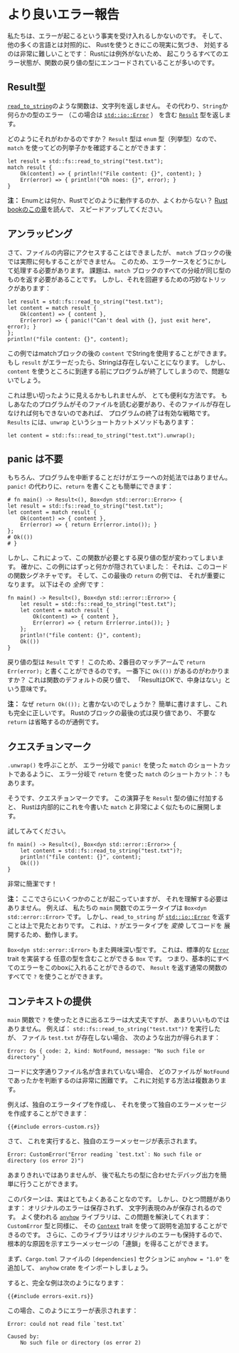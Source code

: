 # より良いエラー報告

私たちは、エラーが起こるという事実を受け入れるしかないのです。
そして、他の多くの言語とは対照的に、
Rustを使うときにこの現実に気づき、
対処するのは非常に難しいことです：
Rustには例外がないため、
起こりうるすべてのエラー状態が、関数の戻り値の型にエンコードされていることが多いのです。

## Result型

[`read_to_string`]のような関数は、文字列を返しません。
その代わり、`String`か何らかの型のエラー
（この場合は [`std::io::Error`] ）
を含む [`Result`] 型を返します。

[`read_to_string`]: https://doc.rust-lang.org/1.39.0/std/fs/fn.read_to_string.html
[`Result`]: https://doc.rust-lang.org/1.39.0/std/result/index.html
[`std::io::Error`]: https://doc.rust-lang.org/1.39.0/std/io/type.Result.html

どのようにそれがわかるのですか？
`Result` 型は `enum` 型（列挙型）なので、
`match` を使ってどの列挙子かを確認することができます：

```rust,no_run
let result = std::fs::read_to_string("test.txt");
match result {
    Ok(content) => { println!("File content: {}", content); }
    Err(error) => { println!("Oh noes: {}", error); }
}
```

<aside>

**注：**
Enumとは何か、Rustでどのように動作するのか、よくわからない？
[Rust bookのこの章](https://doc.rust-jp.rs/book-ja/ch06-00-enums.html)を読んで、
スピードアップしてください。

</aside>

## アンラッピング

さて、ファイルの内容にアクセスすることはできましたが、
`match` ブロックの後では実際に何もすることができません。
このため、エラーケースをどうにかして処理する必要があります。
課題は、`match` ブロックのすべての分岐が同じ型のものを返す必要があることです。
しかし、それを回避するための巧妙なトリックがあります：

```rust,no_run
let result = std::fs::read_to_string("test.txt");
let content = match result {
    Ok(content) => { content },
    Err(error) => { panic!("Can't deal with {}, just exit here", error); }
};
println!("file content: {}", content);
```

この例ではmatchブロックの後の `content` でStringを使用することができます。
もし `result` がエラーだったら、Stringは存在しないことになります。
しかし、`content` を使うところに到達する前にプログラムが終了してしまうので、問題ないでしょう。

これは思い切ったように見えるかもしれませんが、
とても便利な方法です。
もしあなたのプログラムがそのファイルを読む必要があり、そのファイルが存在しなければ何もできないのであれば、
プログラムの終了は有効な戦略です。
`Results` には、`unwrap` というショートカットメソッドもあります：

```rust,no_run
let content = std::fs::read_to_string("test.txt").unwrap();
```

## panic は不要

もちろん、プログラムを中断することだけがエラーへの対処法ではありません。
`panic!` の代わりに、`return` を書くことも簡単にできます：

```rust,no_run
# fn main() -> Result<(), Box<dyn std::error::Error>> {
let result = std::fs::read_to_string("test.txt");
let content = match result {
    Ok(content) => { content },
    Err(error) => { return Err(error.into()); }
};
# Ok(())
# }
```

しかし、これによって、この関数が必要とする戻り値の型が変わってしまいます。
確かに、この例にはずっと何かが隠されていました：
それは、このコードの関数シグネチャです。
そして、この最後の `return` の例では、
それが重要になります。
以下はその *全例* です：

```rust,no_run
fn main() -> Result<(), Box<dyn std::error::Error>> {
    let result = std::fs::read_to_string("test.txt");
    let content = match result {
        Ok(content) => { content },
        Err(error) => { return Err(error.into()); }
    };
    println!("file content: {}", content);
    Ok(())
}
```

戻り値の型は `Result` です！
このため、2番目のマッチアームで `return Err(error);` と書くことができるのです。
一番下に `Ok(())` があるのがわかりますか？
これは関数のデフォルトの戻り値で、
「ResultはOKで、中身はない」という意味です。

<aside>

**注：**
なぜ `return Ok(());` と書かないのでしょうか？
簡単に書けますし、これも完全に正しいです。
Rustのブロックの最後の式は戻り値であり、
不要な `return` は省略するのが通例です。

</aside>

## クエスチョンマーク

`.unwrap()` を呼ぶことが、
エラー分岐で `panic!` を使った `match` のショートカットであるように、
エラー分岐で `return` を使った `match` のショートカット：`?` もあります。

そうです、クエスチョンマークです。
この演算子を `Result` 型の値に付加すると、
Rustは内部的にこれを今書いた `match` と非常によく似たものに展開します。

試してみてください。

```rust,no_run
fn main() -> Result<(), Box<dyn std::error::Error>> {
    let content = std::fs::read_to_string("test.txt")?;
    println!("file content: {}", content);
    Ok(())
}
```

非常に簡潔です！

<aside>

**注：**
ここでさらにいくつかのことが起こっていますが、
それを理解する必要はありません。
例えば、
私たちの `main` 関数でのエラータイプは `Box<dyn std::error::Error>` です。
しかし、`read_to_string` が [`std::io::Error`] を返すことは上で見たとおりです。
これは、`?`  がエラータイプを *変換* してコードを 展開するため、動作します。

`Box<dyn std::error::Error>` もまた興味深い型です。
これは、標準的な [`Error`][`std::error::Error`] trait を実装する
任意の型を含むことができる `Box` です。
つまり、基本的にすべてのエラーをこのboxに入れることができるので、
`Result` を返す通常の関数のすべてで `?` を使うことができます。

[`std::error::Error`]: https://doc.rust-lang.org/1.39.0/std/error/trait.Error.html

</aside>

## コンテキストの提供

`main` 関数で `?` を使ったときに出るエラーは大丈夫ですが、
あまりいいものではありません。
例えば：
`std::fs::read_to_string("test.txt")?` を実行したが、
ファイル `test.txt` が存在しない場合、
次のような出力が得られます：

```text
Error: Os { code: 2, kind: NotFound, message: "No such file or directory" }
```

コードに文字通りファイル名が含まれていない場合、
どのファイルが `NotFound` であったかを判断するのは非常に困難です。
これに対処する方法は複数あります。

例えば、独自のエラータイプを作成し、
それを使って独自のエラーメッセージを作成することができます：

```rust,ignore
{{#include errors-custom.rs}}
```

さて、
これを実行すると、独自のエラーメッセージが表示されます。

```text
Error: CustomError("Error reading `test.txt`: No such file or directory (os error 2)")
```

あまりきれいではありませんが、
後で私たちの型に合わせたデバッグ出力を簡単に行うことができます。

このパターンは、実はとてもよくあることなのです。
しかし、ひとつ問題があります：
オリジナルのエラーは保存されず、
文字列表現のみが保存されるのです。
よく使われる [`anyhow`] ライブラリは、この問題を解決してくれます：
`CustomError` 型と同様に、
その [`Context`] trait を使って説明を追加することができるのです。
さらに、このライブラリはオリジナルのエラーも保持するので、
根本的な原因を示すエラーメッセージの「連鎖」を得ることができます。

[`anyhow`]: https://docs.rs/anyhow
[`Context`]: https://docs.rs/anyhow/1.0/anyhow/trait.Context.html

まず、`Cargo.toml` ファイルの
`[dependencies]` セクションに `anyhow = "1.0"` を追加して、
`anyhow` crate をインポートしましょう。

すると、完全な例は次のようになります：

```rust,ignore
{{#include errors-exit.rs}}
```

この場合、このようにエラーが表示されます：

```text
Error: could not read file `test.txt`

Caused by:
    No such file or directory (os error 2)
```
